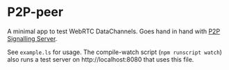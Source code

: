 # P2P-peer

A minimal app to test WebRTC DataChannels. Goes hand in hand with [P2P Signalling Server](https://github.com/Paraknight/p2p-sig-serv).

See `example.ls` for usage. The compile-watch script (`npm runscript watch`) also runs a test server on http://localhost:8080 that uses this file.
